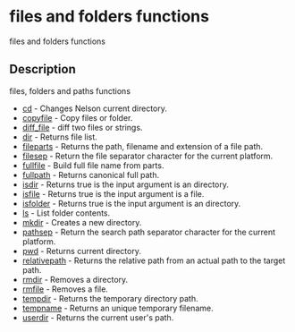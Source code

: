 

# files and folders functions

files and folders functions

## Description
files, folders and paths functions


* [cd](cd.md) - Changes Nelson current directory.
* [copyfile](copyfile.md) - Copy files or folder.
* [diff_file](diff_file.md) - diff two files or strings.
* [dir](dir.md) - Returns file list.
* [fileparts](fileparts.md) - Returns the path, filename and extension of a file path.
* [filesep](filesep.md) - Return the file separator character for the current platform.
* [fullfile](fullfile.md) - Build full file name from parts.
* [fullpath](fullpath.md) - Returns canonical full path.
* [isdir](isdir.md) - Returns true is the input argument is an directory.
* [isfile](isfile.md) - Returns true is the input argument is a file.
* [isfolder](isfolder.md) - Returns true is the input argument is an directory.
* [ls](ls.md) - List folder contents.
* [mkdir](mkdir.md) - Creates a new directory.
* [pathsep](pathsep.md) - Return the search path separator character for the current platform.
* [pwd](pwd.md) - Returns current directory.
* [relativepath](relativepath.md) - Returns the relative path from an actual path to the target path.
* [rmdir](rmdir.md) - Removes a directory.
* [rmfile](rmfile.md) - Removes a file.
* [tempdir](tempdir.md) - Returns the temporary directory path.
* [tempname](tempname.md) - Returns an unique temporary filename.
* [userdir](userdir.md) - Returns the current user's path.



